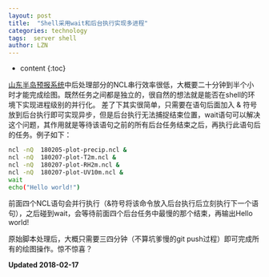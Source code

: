 ```yaml
---
layout: post
title:  "Shell采用wait和后台执行实现多进程"
categories: technology 
tags:  server shell
author: LZN
---
```


* content
{:toc}

[山东半岛预报系统](https://novarizark.github.io/2017/12/31/WRF-shandong-setup/)中后处理部分的NCL串行效率很低，大概要二十分钟到半个小时才能完成绘图。既然任务之间都是独立的，很自然的想法就是能否在shell的环境下实现进程级别的并行化。
差了下其实很简单，只需要在语句后面加入 & 符号放到后台执行即可实现异步，但是后台执行无法捕捉结束位置，wait语句可以解决这个问题，其作用就是等待该语句之前的所有后台任务结束之后，再执行此语句后的任务。例子如下：
```bash
ncl -nQ  180205-plot-precip.ncl &
ncl -nQ  180207-plot-T2m.ncl &
ncl -nQ  180207-plot-RH2m.ncl &
ncl -nQ  180207-plot-UV10m.ncl &
wait
echo("Hello world!")
```
前面四个NCL语句会并行执行（&符号将该命令放入后台执行后立刻执行下一个语句），之后碰到wait，会等待前面四个后台任务中最慢的那个结束，再输出Hello world!

原始脚本处理后，大概只需要三四分钟（不算坑爹慢的git push过程）即可完成所有的绘图操作。惊不惊喜？

**Updated 2018-02-17**
